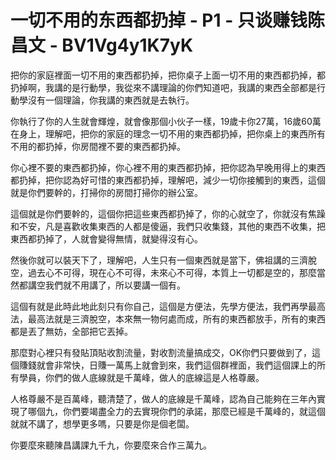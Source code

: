 # 一切不用的东西都扔掉 - P1 - 只谈赚钱陈昌文 - BV1Vg4y1K7yK

把你的家庭裡面一切不用的東西都扔掉，把你桌子上面一切不用的東西都扔掉，都扔掉啊，我講的是行動學，我從來不講理論的你們知道吧，我講的東西全部都是行動學沒有一個理論，你我講的東西就是去執行。

你執行了你的人生就會輝煌，就會像那個小伙子一樣，19歲卡你27萬，16歲60萬在身上，理解吧，把你的家庭的理念一切不用的東西都扔掉，把你桌上的東西所有不用的都扔掉，你房間裡不要的東西都扔掉。

你心裡不要的東西都扔掉，你心裡不用的東西都扔掉，把你認為早晚用得上的東西都扔掉，把你認為好可惜的東西都扔掉，理解吧，減少一切你接觸到的東西，這個就是你們要幹的，打掃你的房間打掃你的辦公室。

這個就是你們要幹的，這個你把這些東西都扔掉了，你的心就空了，你就沒有焦躁和不安，凡是喜歡收集東西的人都是傻逼，我們只收集錢，其他的東西不收集，把東西都扔掉了，人就會變得無情，就變得沒有心。

然後你就可以裝天下了，理解吧，人生只有一個東西就是當下，佛祖講的三濟脫空，過去心不可得，現在心不可得，未來心不可得，本質上一切都是空的，那麼當然都講空我們就不用講了，所以要講一個有。

這個有就是此時此地此刻只有你自己，這個是方便法，先學方便法，我們再學最高法，最高法就是三濟脫空，本來無一物何處而成，所有的東西都放手，所有的東西都是丟了無妨，全部把它丟掉。

那麼對心裡只有發貼頂貼收割流量，對收割流量搞成交，OK你們只要做到了，這個賺錢就會非常快，日賺一萬馬上就會到來，我們這個群裡面，我們這個課上的所有學員，你們的做人底線就是千萬峰，做人的底線這是人格尊嚴。

人格尊嚴不是百萬峰，聽清楚了，做人的底線是千萬峰，認為自己能夠在三年內實現了哪個九，你們要竭盡全力的去實現你們的承諾，那麼已經是千萬峰的，就這個就就不講了，想學更多嗎，只要是你是個老闆。

你要麼來聽陳昌講課九千九，你要麼來合作三萬九。